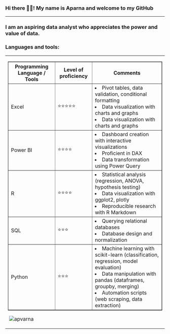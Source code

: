 ### Hi there 👋🏾! My name is Aparna and welcome to my GitHub
<hr>
<h3>I am an aspiring data analyst who appreciates the power and value of data. </h3>


<h3 align="left">Languages and tools:</h3>

<table cellspacing = "10">
  <tr>
    <td>  <table border = "1">
      <th> Programming Language / Tools </th>
      <th> Level of proficiency </th>
      <th> Comments </th>
        <tr>
            <td>Excel</td>
            <td>⭐️⭐️⭐️⭐️⭐️</td>
            <td>   <li> Pivot tables, data validation, conditional formatting </li> 
                    <li> Data visualization with charts and graphs </li> 
                    <li> Data visualization with charts and graphs </li>     </td>
          </tr>
        <tr>
          <td>Power BI</td>
          <td>⭐️⭐⭐️⭐️</td>
          <td>   <li> Dashboard creation with interactive visualizations </li>
                  <li> Proficient in DAX </li> 
                    <li> Data transformation using Power Query </li>      </td>
        </tr>
        <tr>
          <td>R</td>
          <td>⭐️⭐️⭐️⭐️</td>
          <td>   <li> Statistical analysis (regression, ANOVA, hypothesis testing) </li>
                  <li> Data visualization with ggplot2, plotly </li> 
                    <li> Reproducible research with R Markdown </li>     </td>
        </tr>
        <tr>
          <td>SQL</td>
          <td>⭐️⭐️⭐️</td>
          <td>   <li> Querying relational databases </li>
                  <li> Database design and normalization </li> 
                        </td>
        </tr>
        <tr>
          <td>Python</td>
          <td>⭐️⭐️⭐️</td>
          <td>   <li> Machine learning with scikit-learn (classification, regression, model evaluation) </li>
                  <li> Data manipulation with pandas (dataframes, groupby, merging) </li> 
                    <li> Automation scripts (web scraping, data extraction) </li>    </td>
        </tr>
      </table>

    
<p>&nbsp;<img align="center" src="https://github-readme-stats.vercel.app/api?username=apvarna&show_icons=true&theme=tokyonight&hide_border=true&locale=en" alt="apvarna" /></p>

